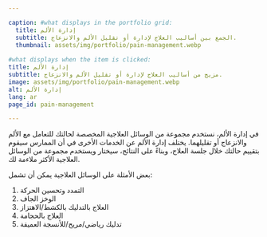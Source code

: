 ```yaml
---

caption: #what displays in the portfolio grid:
  title: إدارة الألم
  subtitle: الجمع بين أساليب العلاج لإدارة أو تقليل الألم والانزعاج.
  thumbnail: assets/img/portfolio/pain-management.webp
  
#what displays when the item is clicked:
title: إدارة الألم
subtitle: مزيج من أساليب العلاج لإدارة أو تقليل الألم والانزعاج.
image: assets/img/portfolio/pain-management.webp
alt: إدارة الألم
lang: ar
page_id: pain-management

---
```

في إدارة الألم، نستخدم مجموعة من الوسائل العلاجية المخصصة لحالتك للتعامل مع الألم والانزعاج أو تقليلهما. يختلف إدارة الألم عن الخدمات الأخرى في أن الممارس سيقوم بتقييم حالتك خلال جلسة العلاج، وبناءً على النتائج، سيختار ويستخدم مجموعة من الوسائل العلاجية الأكثر ملاءمة لك.

بعض الأمثلة على الوسائل العلاجية يمكن أن تشمل:
1. التمدد وتحسين الحركة
2. الوخز الجاف
3. العلاج بالتدليك بالكشط/الاهتزاز
4. العلاج بالحجامة
5. تدليك رياضي/مريح/للأنسجة العميقة